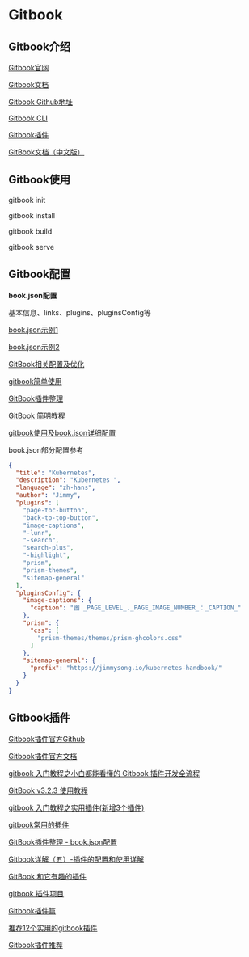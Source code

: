 # Gitbook

## Gitbook介绍

[Gitbook官网](https://www.gitbook.com/)

[Gitbook文档](https://docs.gitbook.com/)

[Gitbook Github地址](https://github.com/GitbookIO/gitbook)

[Gitbook CLI](https://github.com/GitbookIO/gitbook-cli)

[Gitbook插件](https://github.com/GitbookIO/plugin)

[GitBook文档（中文版）](https://chrisniael.gitbooks.io/gitbook-documentation/content/index.html)



## Gitbook使用


gitbook init

gitbook install

gitbook build

gitbook serve




## Gitbook配置

**book.json配置**

基本信息、links、plugins、pluginsConfig等



[book.json示例1](https://github.com/zhangjikai/gitbook-use/blob/master/book.json)

[book.json示例2](https://github.com/wiliam2015/gitbook-use/blob/master/book.json)



[GitBook相关配置及优化](https://segmentfault.com/a/1190000019664545)

[gitbook简单使用](https://segmentfault.com/a/1190000021578701)

[GitBook插件整理](https://www.jianshu.com/p/427b8bb066e6)

[ GitBook 简明教程](http://www.chengweiyang.cn/gitbook/index.html)

[gitbook使用及book.json详细配置](https://segmentfault.com/a/1190000023323882)



book.json部分配置参考

```json
{
  "title": "Kubernetes",
  "description": "Kubernetes ",
  "language": "zh-hans",
  "author": "Jimmy",
  "plugins": [
    "page-toc-button",
    "back-to-top-button",
    "image-captions",
    "-lunr",
    "-search",
    "search-plus",
    "-highlight",
    "prism",
    "prism-themes",
    "sitemap-general"
  ],
  "pluginsConfig": {
    "image-captions": {
      "caption": "图 _PAGE_LEVEL_._PAGE_IMAGE_NUMBER_：_CAPTION_"
    },
    "prism": {
      "css": [
        "prism-themes/themes/prism-ghcolors.css"
      ]
    },
    "sitemap-general": {
      "prefix": "https://jimmysong.io/kubernetes-handbook/"
    }
  }
}
```



## Gitbook插件

[Gitbook插件官方Github](https://github.com/GitbookIO/plugin)

[Gitbook插件官方文档](https://docs.gitbook.com/resources/gitbook-legacy/v2-differences#plugins)

[gitbook 入门教程之小白都能看懂的 Gitbook 插件开发全流程](https://cloud.tencent.com/developer/article/1517301)



[GitBook v3.2.3 使用教程](https://www.bookstack.cn/read/gitbook-use-3.2.3/plugins.md)

[gitbook 入门教程之实用插件(新增3个插件)](https://juejin.cn/post/6844903813875236872)

[gitbook常用的插件](https://segmentfault.com/a/1190000019806829)

[GitBook插件整理 - book.json配置](https://www.cnblogs.com/mingyue5826/p/10307051.html)

[Gitbook详解（五）-插件的配置和使用详解](https://www.cnblogs.com/jiangming-blogs/p/14643147.html)

[GitBook 和它有趣的插件](http://jartto.wang/2020/02/02/about-gitbook/)

[gitbook 插件项目](https://snowdreams1006.github.io/opensource/gitbook/)

[Gitbook插件篇](https://lizh.gitbook.io/knowledge/frontend/gitbook/00gitbook-cha-jian-pian#donate-da-shang-cha-jian)

[推荐12个实用的gitbook插件](https://juejin.cn/post/6844903865146441741)

[Gitbook插件推荐](https://github.com/swapagarwal/awesome-gitbook-plugins)





